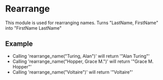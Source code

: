 Rearrange
=========

This module is used for rearranging names.
Turns "LastName, FirstName" into "FirstName LastName"

## Example

* Calling 'rearrange_name("Turing, Alan")' will return '"Alan Turing"' 
* Calling 'rearrange_name("Hopper, Grace M.")' will return '"Grace M. Hopper"' 
* Calling 'rearrange_name("Voltaire")' will return '"Voltaire"' 

